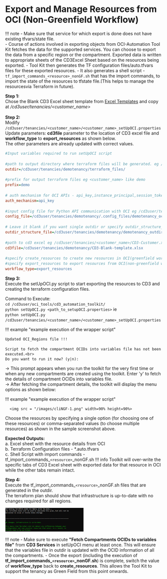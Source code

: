 # Export and Manage Resources from OCI (Non-Greenfield Workflow)

!!! note
    - Make sure that service for which export is done does not have existing tfvars/state file.<br>
    - Course of actions involved in exporting objects from OCI-Automation Tool Kit fetches the data for the supported services. You can choose to export the data from a specific region or the compartment. Exported data is written to appropriate sheets of the CD3Excel   Sheet      based on the resources being exported.
    - Tool Kit then generates the TF configuration files/auto.tfvars files for these exported resources. 
    - It also generates a shell script - ```tf_import_commands_<resource>_nonGF.sh``` that has the import commands, to import the state of the resources to tfstate file.(This helps to manage the resourcesvia        Terraform in future). 


**Step 1:** 
<br>Chose the Blank CD3 Excel sheet template from [Excel Templates](excel-templates.md)
 and copy at _/cd3user/tenancies/<customer_name\>_<br><br>
**Step 2:** 
<br>Modify ```/cd3user/tenancies/<customer_name>/<customer_name>_setUpOCI.properties``` 
<br>Update parameters: **cd3file** parameter to the location of CD3 excel file and **workflow_type** to **export_resources**  as shown below.
<br> The other parameters are already updated with correct values.
```ini
#Input variables required to run setUpOCI script

#path to output directory where terraform files will be generated. eg /cd3user/tenancies/<customer_name>/terraform_files
outdir=/cd3user/tenancies/demotenancy/terraform_files/

#prefix for output terraform files eg <customer_name> like demo
prefix=demo

# auth mechanism for OCI APIs - api_key,instance_principal,session_token
auth_mechanism=api_key

#input config file for Python API communication with OCI eg /cd3user/tenancies/<customer_name>/.config_files/<customer_name>_config;
config_file=/cd3user/tenancies/demotenancy/.config_files/demotenancy_oci_config

# Leave it blank if you want single outdir or specify outdir_structure_file.properties containing directory structure for OCI services.
outdir_structure_file=/cd3user/tenancies/demotenancy/demotenancy_outdir_structure_file.properties

#path to cd3 excel eg /cd3user/tenancies/<customer_name>/CD3-Customer.xlsx
cd3file=/cd3user/tenancies/demotenancy/CD3-Blank-template.xlsx

#specify create_resources to create new resources in OCI(greenfield workflow)
#specify export_resources to export resources from OCI(non-greenfield workflow)
workflow_type=export_resources
```
  
**Step 3:** 
<br>Execute the setUpOCI.py script to start exporting the resources to CD3 and creating the terraform configuration files.

Command to Execute:
<br>```cd /cd3user/oci_tools/cd3_automation_toolkit/```
<br>```python setUpOCI.py <path_to_setupOCI.properties>```  ie
<br>```python setUpOCI.py /cd3user/tenancies/<customer_name>/<customer_name>_setUpOCI.properties```

!!! example  "example execution of the wrapper script"

    Updated OCI_Regions file !!!

    Script to fetch the compartment OCIDs into variables file has not been executed.<br>
    Do you want to run it now? (y|n):

→ This prompt appears when you run the toolkit for the very first time or when any new compartments are created using the toolkit. Enter 'y' to fetch the details of compartment OCIDs into variables file.
<br>→ After fetching the compartment details, the toolkit will display the menu options as shown below:


!!! example  "example execution of the wrapper script"

      <img src = "/images/cliNGF-1.png" width=90% height=90%>


Choose the resources by specifying a single option (for choosing one of these resources) or comma-separated values (to choose multiple resources) as shown in the sample screenshot above.
  

**Expected Outputs:**
<br>a. Excel sheet with the resource details from OCI  
b. Terraform Configuration files - *.auto.tfvars  
c. Shell Script with import commands - tf_import_commands_`<resource>`_nonGF.sh 
!!! info 
    Toolkit will over-write the specific tabs of CD3 Excel sheet with exported data for that resource in OCI while the other tabs remain intact.

**Step 4:** 
<br>Execute the tf_import_commands_`<resource>`_nonGF.sh files that are generated in the outdir.
<br>The terraform plan should show that infrastructure is up-to-date with no changes required for all regions.
  
<img src = "/images/cliNGF-2.png" width =50% height=50%>

!!! note
    - Make sure to execute **"Fetch Compartments OCIDs to variables file"** from **CD3 Services** in setUpOCI menu at least once. This will       ensure that the variables file in outdir is updated with the OCID information of all the compartments.
    - Once the export (including the execution of **tf_import_commands_`<resource>`_nonGF.sh**) is complete, switch the value of **workflow_type** back to **create_resources**. This allows the Tool Kit to support the tenancy as Green Field from this point onwards.
